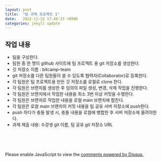 ```yaml
---
layout: post
title:  "팀 과제 프로젝트 1"
date:   2022-11-22 17:40:33 +0900
categories: jekyll update
---
```


## 작업 내용

* 팀을 구성한다.
* 팀원 중 한 명이 github 사이트에 팀 프로젝트 용 git 저장소를 생성한다.
* 깃 저장소 이름 : bitcamp-team
* git 저장소를 다른 팀원들이 쓸 수 있도록 협력자(Collaborator)로 등록한다.
* 각 팀원은 팀 프로젝트용 만든 깃 저장소를 로컬로 clone 한다.
* 각 팀원은 브랜치를 생성한 후 임의의 파일 생성, 변경, 삭제 작업을 진행한다.
* 각 팀원은 브랜치에서 작업한 내용을 최소 3번 이상 커밋을 수행한다.
* 각 팀원은 브랜치로 작업한 내용을 로컬 main 브랜치에 합친다.
* 각 팀원은 로컬 main 브랜치의 커밋 내용을 팀 공유 서버 저장소에 push한다.
* push 하다가 충돌 발생 시, 충돌 내용을 로컬에 병합한 후 서버 저장소에 올려야한다.
* 과제 제출 내용: 수강생 git 이름, 팀 공유 git 저장소 URL

<br><br><br>

<div id="disqus_thread"></div>
<script>
    /**
    *  RECOMMENDED CONFIGURATION VARIABLES: EDIT AND UNCOMMENT THE SECTION BELOW TO INSERT DYNAMIC VALUES FROM YOUR PLATFORM OR CMS.
    *  LEARN WHY DEFINING THESE VARIABLES IS IMPORTANT: https://disqus.com/admin/universalcode/#configuration-variables    */
    /*
    var disqus_config = function () {
    this.page.url = PAGE_URL;  // Replace PAGE_URL with your page's canonical URL variable
    this.page.identifier = PAGE_IDENTIFIER; // Replace PAGE_IDENTIFIER with your page's unique identifier variable
    };
    */
    (function() { // DON'T EDIT BELOW THIS LINE
    var d = document, s = d.createElement('script');
    s.src = 'https://melonweb.disqus.com/embed.js';
    s.setAttribute('data-timestamp', +new Date());
    (d.head || d.body).appendChild(s);
    })();
</script>
<noscript>Please enable JavaScript to view the <a href="https://disqus.com/?ref_noscript">comments powered by Disqus.</a></noscript>